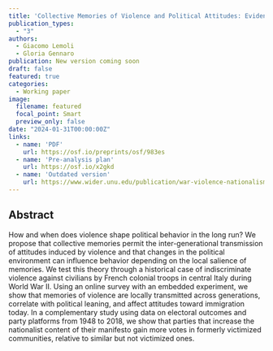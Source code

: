 ```yaml
---
title: 'Collective Memories of Violence and Political Attitudes: Evidence from a World War II Frontline'
publication_types:
  - "3"
authors:
  - Giacomo Lemoli
  - Gloria Gennaro
publication: New version coming soon
draft: false
featured: true
categories:
  - Working paper
image:
  filename: featured
  focal_point: Smart
  preview_only: false
date: "2024-01-31T00:00:00Z"
links:
  - name: 'PDF'
    url: https://osf.io/preprints/osf/983es
  - name: 'Pre-analysis plan'
    url: https://osf.io/x2gkd
  - name: 'Outdated version'
    url: https://www.wider.unu.edu/publication/war-violence-nationalism-and-party-support
---
```


## Abstract

How and when does violence shape political behavior in the long run? We propose that collective memories permit the inter-generational transmission of attitudes induced by violence and that changes in the political environment can influence behavior depending on the local salience of memories. We test this theory through a historical case of indiscriminate violence against civilians by French colonial troops in central Italy during World War II. Using an online survey with an embedded experiment, we show that memories of violence are locally transmitted across generations, correlate with political leaning, and affect attitudes toward immigration today. In a complementary study using data on electoral outcomes and party platforms from 1948 to 2018, we show that parties that increase the nationalist content of their manifesto gain more votes in formerly victimized communities, relative to similar but not victimized ones.
